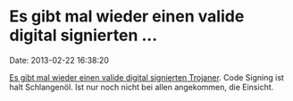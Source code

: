 Es gibt mal wieder einen valide digital signierten \...
=======================================================

Date: 2013-02-22 16:38:20

[Es gibt mal wieder einen valide digital signierten
Trojaner](http://www.heise.de/-1808261). Code Signing ist halt
Schlangenöl. Ist nur noch nicht bei allen angekommen, die Einsicht.
